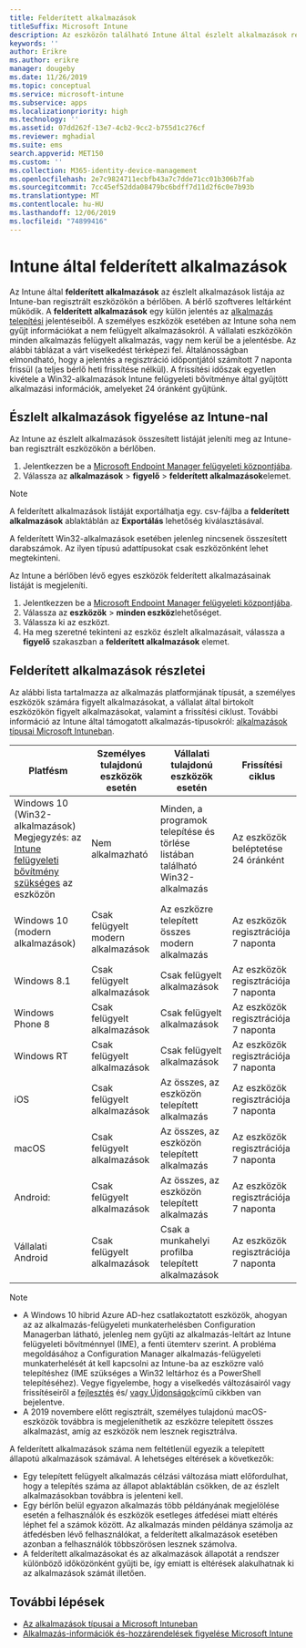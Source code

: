```yaml
---
title: Felderített alkalmazások
titleSuffix: Microsoft Intune
description: Az eszközön található Intune által észlelt alkalmazások részleteinek megismerése.
keywords: ''
author: Erikre
ms.author: erikre
manager: dougeby
ms.date: 11/26/2019
ms.topic: conceptual
ms.service: microsoft-intune
ms.subservice: apps
ms.localizationpriority: high
ms.technology: ''
ms.assetid: 07dd262f-13e7-4cb2-9cc2-b755d1c276cf
ms.reviewer: mghadial
ms.suite: ems
search.appverid: MET150
ms.custom: ''
ms.collection: M365-identity-device-management
ms.openlocfilehash: 2e7c9824711ecbfb43a7c7dde71cc01b306b7fab
ms.sourcegitcommit: 7cc45ef52dda08479bc6bdff7d11d2f6c0e7b93b
ms.translationtype: MT
ms.contentlocale: hu-HU
ms.lasthandoff: 12/06/2019
ms.locfileid: "74899416"
---
```

# <a name="intune-discovered-apps"></a>Intune által felderített alkalmazások

Az Intune által **felderített alkalmazások** az észlelt alkalmazások listája az Intune-ban regisztrált eszközökön a bérlőben. A bérlő szoftveres leltárként működik. A **felderített alkalmazások** egy külön jelentés az [alkalmazás telepítési](apps-monitor.md) jelentéseiből. A személyes eszközök esetében az Intune soha nem gyűjt információkat a nem felügyelt alkalmazásokról. A vállalati eszközökön minden alkalmazás felügyelt alkalmazás, vagy nem kerül be a jelentésbe. Az alábbi táblázat a várt viselkedést térképezi fel. Általánosságban elmondható, hogy a jelentés a regisztráció időpontjától számított 7 naponta frissül (a teljes bérlő heti frissítése nélkül). A frissítési időszak egyetlen kivétele a Win32-alkalmazások Intune felügyeleti bővítménye által gyűjtött alkalmazási információk, amelyeket 24 óránként gyűjtünk.

## <a name="monitor-discovered-apps-with-intune"></a>Észlelt alkalmazások figyelése az Intune-nal

Az Intune az észlelt alkalmazások összesített listáját jeleníti meg az Intune-ban regisztrált eszközökön a bérlőben.

1. Jelentkezzen be a [Microsoft Endpoint Manager felügyeleti központjába](https://go.microsoft.com/fwlink/?linkid=2109431).
2. Válassza az **alkalmazások** > **figyelő** > **felderített alkalmazások**elemet.

>[!NOTE]
>A felderített alkalmazások listáját exportálhatja egy. csv-fájlba a **felderített alkalmazások** ablaktáblán az **Exportálás** lehetőség kiválasztásával.
>
>A felderített Win32-alkalmazások esetében jelenleg nincsenek összesített darabszámok. Az ilyen típusú adattípusokat csak eszközönként lehet megtekinteni.

Az Intune a bérlőben lévő egyes eszközök felderített alkalmazásainak listáját is megjeleníti.

1. Jelentkezzen be a [Microsoft Endpoint Manager felügyeleti központjába](https://go.microsoft.com/fwlink/?linkid=2109431).
2. Válassza az **eszközök** > **minden eszköz**lehetőséget.
3. Válassza ki az eszközt.
4. Ha meg szeretné tekinteni az eszköz észlelt alkalmazásait, válassza a **figyelő** szakaszban a **felderített alkalmazások** elemet.

## <a name="details-of-discovered-apps"></a>Felderített alkalmazások részletei

Az alábbi lista tartalmazza az alkalmazás platformjának típusát, a személyes eszközök számára figyelt alkalmazásokat, a vállalat által birtokolt eszközökön figyelt alkalmazásokat, valamint a frissítési ciklust. További információ az Intune által támogatott alkalmazás-típusokról: [alkalmazások típusai Microsoft Intuneban](apps-add.md#app-types-in-microsoft-intune).

| Platfésm | Személyes tulajdonú eszközök esetén | Vállalati tulajdonú eszközök esetén | Frissítési ciklus |
|------------------------------------------------------------------------|----------------------------------|--------------------------------------------------|---------------------------------------|
| Windows 10 (Win32-alkalmazások) Megjegyzés: az [Intune felügyeleti bővítmény szükséges](intune-management-extension.md) az eszközön | Nem alkalmazható | Minden, a programok telepítése és törlése listában található Win32-alkalmazás | Az eszközök beléptetése 24 óránként |
| Windows 10 (modern alkalmazások) | Csak felügyelt modern alkalmazások | Az eszközre telepített összes modern alkalmazás | Az eszközök regisztrációja 7 naponta |
| Windows 8.1 | Csak felügyelt alkalmazások | Csak felügyelt alkalmazások | Az eszközök regisztrációja 7 naponta |
| Windows Phone 8 | Csak felügyelt alkalmazások | Csak felügyelt alkalmazások | Az eszközök regisztrációja 7 naponta |
| Windows RT | Csak felügyelt alkalmazások | Csak felügyelt alkalmazások | Az eszközök regisztrációja 7 naponta |
| iOS | Csak felügyelt alkalmazások | Az összes, az eszközön telepített alkalmazás | Az eszközök regisztrációja 7 naponta |
| macOS | Csak felügyelt alkalmazások | Az összes, az eszközön telepített alkalmazás | Az eszközök regisztrációja 7 naponta |
| Android: | Csak felügyelt alkalmazások | Az összes, az eszközön telepített alkalmazás | Az eszközök regisztrációja 7 naponta |
| Vállalati Android | Csak felügyelt alkalmazások | Csak a munkahelyi profilba telepített alkalmazások | Az eszközök regisztrációja 7 naponta |

> [!NOTE]
> - A Windows 10 hibrid Azure AD-hez csatlakoztatott eszközök, ahogyan az az alkalmazás-felügyeleti munkaterhelésben Configuration Managerban látható, jelenleg nem gyűjti az alkalmazás-leltárt az Intune felügyeleti bővítménnyel (IME), a fenti ütemterv szerint. A probléma megoldásához a Configuration Manager alkalmazás-felügyeleti munkaterhelését át kell kapcsolni az Intune-ba az eszközre való telepítéshez (IME szükséges a Win32 leltárhoz és a PowerShell telepítéséhez). Vegye figyelembe, hogy a viselkedés változásairól vagy frissítéseiről a [fejlesztés](../fundamentals/in-development.md) és/ [vagy Újdonságok](../fundamentals/whats-new.md)című cikkben van bejelentve.
> - A 2019 novembere előtt regisztrált, személyes tulajdonú macOS-eszközök továbbra is megjeleníthetik az eszközre telepített összes alkalmazást, amíg az eszközök nem lesznek regisztrálva.

A felderített alkalmazások száma nem feltétlenül egyezik a telepített állapotú alkalmazások számával. A lehetséges eltérések a következők:

- Egy telepített felügyelt alkalmazás célzási változása miatt előfordulhat, hogy a telepítés száma az állapot ablaktáblán csökken, de az észlelt alkalmazásokban továbbra is jelenteni kell.
- Egy bérlőn belül egyazon alkalmazás több példányának megjelölése esetén a felhasználók és eszközök esetleges átfedései miatt eltérés léphet fel a számok között. Az alkalmazás minden példánya számolja az átfedésben lévő felhasználókat, a felderített alkalmazások esetében azonban a felhasználók többszörösen lesznek számolva.
- A felderített alkalmazásokat és az alkalmazások állapotát a rendszer különböző időközönként gyűjti be, így emiatt is eltérések alakulhatnak ki az alkalmazások számát illetően.

## <a name="next-steps"></a>További lépések

- [Az alkalmazások típusai a Microsoft Intuneban](apps-add.md#app-types-in-microsoft-intune)
- [Alkalmazás-információk és-hozzárendelések figyelése Microsoft Intune](apps-monitor.md)
